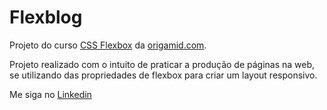 ﻿# Flexblog

Projeto do curso <a href="https://www.origamid.com/curso/css-flexbox/">CSS Flexbox</a> da <a href="https://www.origamid.com/">origamid.com</a>.

Projeto realizado com o intuito de praticar a produção de páginas na web, se utilizando das propriedades de flexbox para criar um layout responsivo.

Me siga no <a href="https://www.linkedin.com/in/jose-de-souza/">Linkedin</a>